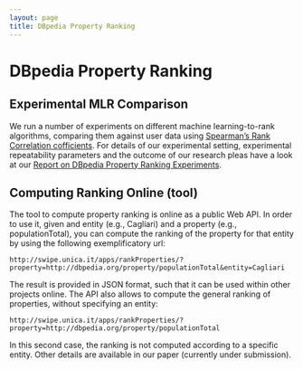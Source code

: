 ```yaml
---
layout: page
title: DBpedia Property Ranking
---
```


DBpedia Property Ranking
========================

Experimental MLR Comparison
---------------------------

We run a number of experiments on different machine learning-to-rank algorithms, comparing them against user data using [Spearman’s Rank Correlation cofficients](http://en.wikipedia.org/wiki/Spearman's_rank_correlation_coefficient).
For details of our experimental setting, experimental repeatability parameters and the outcome of our research pleas have a look at our [Report on DBpedia Property Ranking Experiments](https://bitbucket.org/atzori/files/downloads/rankprop_experiments_report.pdf).



Computing Ranking Online (tool)
-------------------------------

The tool to compute property ranking is online as a public Web API.
In order to use it, given and entity (e.g., Cagliari) and a property (e.g., populationTotal), you can compute the ranking of the property for that entity by using the following exemplificatory url:

    http://swipe.unica.it/apps/rankProperties/?property=http://dbpedia.org/property/populationTotal&entity=Cagliari

The result is provided in JSON format, such that it can be used within other projects online.
The API also allows to compute the general ranking of properties, without specifying an entity:

    http://swipe.unica.it/apps/rankProperties/?property=http://dbpedia.org/property/populationTotal

In this second case, the ranking is not computed according to a specific entity.
Other details are available in our paper (currently under submission).

